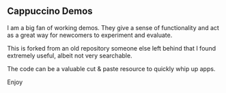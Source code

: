Cappuccino Demos
---

I am a big fan of working demos. They give a sense of functionality and act as a great way for newcomers to experiment and evaluate.

This is forked from an old repository someone else left behind that I found extremely useful, albeit not very searchable. 

The code can be a valuable cut & paste resource to quickly whip up apps.

Enjoy